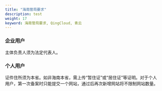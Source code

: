 ```yaml
---
title: "海南管局要求"
description: test
weight: 17
keyword: 海南管局要求, QingCloud, 青云
---
```




### 企业用户

主体负责人须为法定代表人。

### 个人用户

证件住所须为本省。如非海南本省，需上传“暂住证”或“居住证”等证明。对于个人用户，第一次备案时只能提交一个网站，通过后再次新增网站将不限制网站数量。